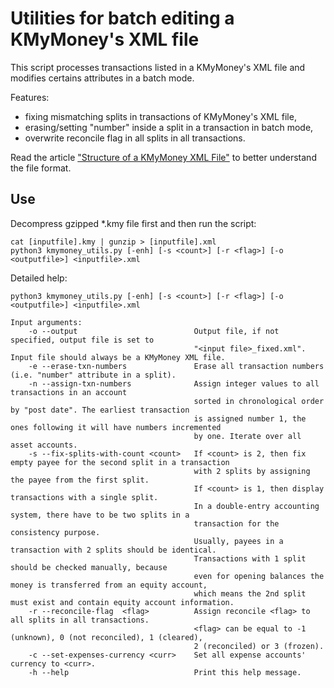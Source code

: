 # Utilities for batch editing a KMyMoney's XML file

This script processes transactions listed in a KMyMoney's XML file and modifies certains attributes in a batch mode.

Features:

  - fixing mismatching splits in transactions of KMyMoney's XML file,
  - erasing/setting "number" inside a split in a transaction in batch mode,
  - overwrite reconcile flag in all splits in all transactions.

Read the article ["Structure of a KMyMoney XML File"](https://www.isabekov.pro/structure-of-a-kmymoney-xml-file/) to
better understand the file format.


## Use
Decompress gzipped *.kmy file first and then run the script:

    cat [inputfile].kmy | gunzip > [inputfile].xml
    python3 kmymoney_utils.py [-enh] [-s <count>] [-r <flag>] [-o <outputfile>] <inputfile>.xml

Detailed help:

    python3 kmymoney_utils.py [-enh] [-s <count>] [-r <flag>] [-o <outputfile>] <inputfile>.xml
    
    Input arguments:
        -o --output                          Output file, if not specified, output file is set to
                                             "<input file>_fixed.xml". Input file should always be a KMyMoney XML file.
        -e --erase-txn-numbers               Erase all transaction numbers (i.e. "number" attribute in a split).
        -n --assign-txn-numbers              Assign integer values to all transactions in an account
                                             sorted in chronological order by "post date". The earliest transaction
                                             is assigned number 1, the ones following it will have numbers incremented
                                             by one. Iterate over all asset accounts.
        -s --fix-splits-with-count <count>   If <count> is 2, then fix empty payee for the second split in a transaction
                                             with 2 splits by assigning the payee from the first split.
                                             If <count> is 1, then display transactions with a single split.
                                             In a double-entry accounting system, there have to be two splits in a
                                             transaction for the consistency purpose.
                                             Usually, payees in a transaction with 2 splits should be identical.
                                             Transactions with 1 split should be checked manually, because
                                             even for opening balances the money is transferred from an equity account,
                                             which means the 2nd split must exist and contain equity account information.
        -r --reconcile-flag  <flag>          Assign reconcile <flag> to all splits in all transactions.
                                             <flag> can be equal to -1 (unknown), 0 (not reconciled), 1 (cleared),
                                             2 (reconciled) or 3 (frozen).
        -c --set-expenses-currency <curr>    Set all expense accounts' currency to <curr>.
        -h --help                            Print this help message.

